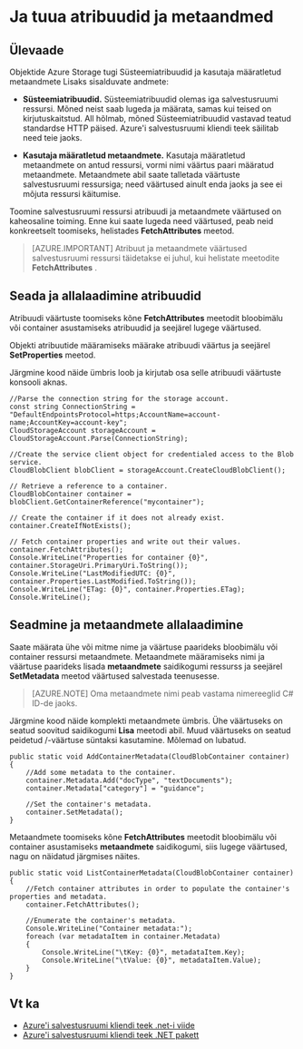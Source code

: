 <properties
    pageTitle="Ja tuua atribuudid ja metaandmete Azure Storage objektide jaoks | Microsoft Azure'i"
    description="Kohandatud metaandmed salvestada Azure Storage, objektide ja seadmine ja tuua Süsteemiatribuudid."
    services="storage"
    documentationCenter=""
    authors="tamram"
    manager="carmonm"
    editor="tysonn"/>

<tags
    ms.service="storage"
    ms.workload="storage"
    ms.tgt_pltfrm="na"
    ms.devlang="na"
    ms.topic="article"
    ms.date="10/18/2016"
    ms.author="tamram"/>

# <a name="set-and-retrieve-properties-and-metadata"></a>Ja tuua atribuudid ja metaandmed #

## <a name="overview"></a>Ülevaade

Objektide Azure Storage tugi Süsteemiatribuudid ja kasutaja määratletud metaandmete Lisaks sisalduvate andmete:

*   **Süsteemiatribuudid.** Süsteemiatribuudid olemas iga salvestusruumi ressursi. Mõned neist saab lugeda ja määrata, samas kui teised on kirjutuskaitstud. All hõlmab, mõned Süsteemiatribuudid vastavad teatud standardse HTTP päised. Azure'i salvestusruumi kliendi teek säilitab need teie jaoks.  

*   **Kasutaja määratletud metaandmete.** Kasutaja määratletud metaandmete on antud ressursi, vormi nimi väärtus paari määratud metaandmete. Metaandmete abil saate talletada väärtuste salvestusruumi ressursiga; need väärtused ainult enda jaoks ja see ei mõjuta ressursi käitumise.  

Toomine salvestusruumi ressursi atribuudi ja metaandmete väärtused on kaheosaline toiming. Enne kui saate lugeda need väärtused, peab neid konkreetselt toomiseks, helistades **FetchAttributes** meetod.

> [AZURE.IMPORTANT] Atribuut ja metaandmete väärtused salvestusruumi ressursi täidetakse ei juhul, kui helistate meetodite **FetchAttributes** . 

## <a name="setting-and-retrieving-properties"></a>Seada ja allalaadimine atribuudid

Atribuudi väärtuste toomiseks kõne **FetchAttributes** meetodit bloobimälu või container asustamiseks atribuudid ja seejärel lugege väärtused.

Objekti atribuutide määramiseks määrake atribuudi väärtus ja seejärel **SetProperties** meetod.

Järgmine kood näide ümbris loob ja kirjutab osa selle atribuudi väärtuste konsooli aknas.

    //Parse the connection string for the storage account.
    const string ConnectionString = "DefaultEndpointsProtocol=https;AccountName=account-name;AccountKey=account-key";
    CloudStorageAccount storageAccount = CloudStorageAccount.Parse(ConnectionString);
    
    //Create the service client object for credentialed access to the Blob service.
    CloudBlobClient blobClient = storageAccount.CreateCloudBlobClient();

    // Retrieve a reference to a container. 
    CloudBlobContainer container = blobClient.GetContainerReference("mycontainer");

    // Create the container if it does not already exist.
    container.CreateIfNotExists();

    // Fetch container properties and write out their values.
    container.FetchAttributes();
    Console.WriteLine("Properties for container {0}", container.StorageUri.PrimaryUri.ToString());
    Console.WriteLine("LastModifiedUTC: {0}", container.Properties.LastModified.ToString());
    Console.WriteLine("ETag: {0}", container.Properties.ETag);
    Console.WriteLine();

## <a name="setting-and-retrieving-metadata"></a>Seadmine ja metaandmete allalaadimine

Saate määrata ühe või mitme nime ja väärtuse paarideks bloobimälu või container ressursi metaandmete. Metaandmete määramiseks nimi ja väärtuse paarideks lisada **metaandmete** saidikogumi ressurss ja seejärel **SetMetadata** meetod väärtused salvestada teenusesse.

> [AZURE.NOTE] Oma metaandmete nimi peab vastama nimereeglid C# ID-de jaoks.
 
Järgmine kood näide komplekti metaandmete ümbris. Ühe väärtuseks on seatud soovitud saidikogumi **Lisa** meetodi abil. Muud väärtuseks on seatud peidetud /-väärtuse süntaksi kasutamine. Mõlemad on lubatud.

    public static void AddContainerMetadata(CloudBlobContainer container)
    {
        //Add some metadata to the container.
        container.Metadata.Add("docType", "textDocuments");
        container.Metadata["category"] = "guidance";

        //Set the container's metadata.
        container.SetMetadata();
    }

Metaandmete toomiseks kõne **FetchAttributes** meetodit bloobimälu või container asustamiseks **metaandmete** saidikogumi, siis lugege väärtused, nagu on näidatud järgmises näites.

    public static void ListContainerMetadata(CloudBlobContainer container)
    {
        //Fetch container attributes in order to populate the container's properties and metadata.
        container.FetchAttributes();

        //Enumerate the container's metadata.
        Console.WriteLine("Container metadata:");
        foreach (var metadataItem in container.Metadata)
        {
            Console.WriteLine("\tKey: {0}", metadataItem.Key);
            Console.WriteLine("\tValue: {0}", metadataItem.Value);
        }
    }

## <a name="see-also"></a>Vt ka  

- [Azure'i salvestusruumi kliendi teek .net-i viide](http://msdn.microsoft.com/library/azure/wa_storage_30_reference_home.aspx)
- [Azure'i salvestusruumi kliendi teek .NET pakett](https://www.nuget.org/packages/WindowsAzure.Storage/) 
